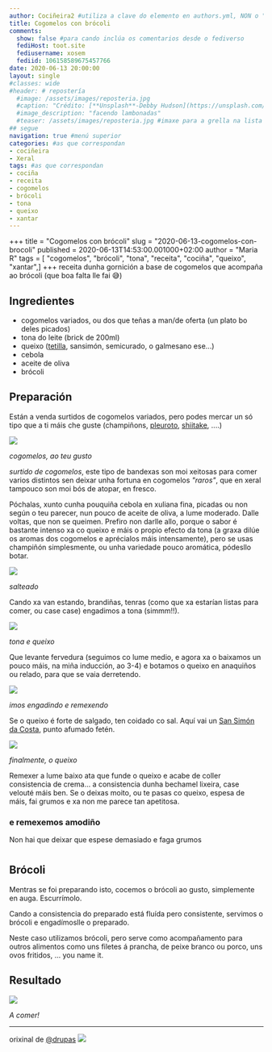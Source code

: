 ```yaml
---
author: Cociñeira2 #utiliza a clave do elemento en authors.yml, NON o "name"
title: Cogomelos con brócoli
comments: 
  show: false #para cando inclúa os comentarios desde o fediverso
  fediHost: toot.site
  fediusername: xosem
  fediid: 106158589675457766
date: 2020-06-13 20:00:00
layout: single
#classes: wide
#header: # repostería
  #image: /assets/images/reposteria.jpg
  #caption: "Crédito: [**Unsplash**-Debby Hudson](https://unsplash.com/photos/O-bFIdjyDOg)"
  #image_description: "facendo lambonadas"
  #teaser: /assets/images/reposteria.jpg #imaxe para a grella na lista
## segue  
navigation: true #menú superior
categories: #as que correspondan
- cociñeira
- Xeral
tags: #as que correspondan
- cociña
- receita
- cogomelos
- brócoli
- tona
- queixo
- xantar
---
```

+++
title = "Cogomelos con brócoli"
slug = "2020-06-13-cogomelos-con-brocoli"
published = 2020-06-13T14:53:00.001000+02:00
author = "Maria R"
tags = [ "cogomelos", "brócoli", "tona", "receita", "cociña", "queixo", "xantar",]
+++
receita dunha gornición a base de cogomelos que acompaña ao brócoli (que
boa falta lle fai 😅)

## Ingredientes

-   cogomelos variados, ou dos que teñas a man/de oferta (un plato bo
    deles picados)
-   tona do leite (brick de 200ml)
-   queixo ([tetilla](http://queixotetilla.org/gl/), sansimón,
    semicurado, o galmesano ese...)
-   cebola
-   aceite de oliva
-   brócoli

## Preparación

Están a venda surtidos de cogomelos variados, pero podes mercar un só
tipo que a ti máis che guste (champiñons,
[pleuroto](https://gl.wikipedia.org/wiki/Pleuroto),
[shiitake](https://gl.wikipedia.org/wiki/Shiitake), ....)

![](../images/2020-06-13-cogomelos-con-brocoli-Qr2pvIa.jpg)

*cogomelos, ao teu gusto*

*surtido de cogomelos*, este tipo de bandexas son moi xeitosas para
comer varios distintos sen deixar unha fortuna en cogomelos *"raros"*,
que en xeral tampouco son moi bós de atopar, en fresco.

Póchalas, xunto cunha pouquiña cebola en xuliana fina, picadas ou non
según o teu parecer, nun pouco de aceite de oliva, a lume moderado.
Dalle voltas, que non se queimen. Prefiro non darlle allo, porque o
sabor é bastante intenso xa co queixo e máis o propio efecto da tona (a
graxa dilúe os aromas dos cogomelos e aprécialos máis intensamente),
pero se usas champiñón simplesmente, ou unha variedade pouco aromática,
pódesllo botar.

![](../images/2020-06-13-cogomelos-con-brocoli-XITuLi6.jpg)

*salteado*

Cando xa van estando, brandiñas, tenras (como que xa estarían listas
para comer, ou case case) engadimos a tona (simmm!!).

![](../images/2020-06-13-cogomelos-con-brocoli-hv5akqO.jpg)

*tona e queixo*

Que levante fervedura (seguimos co lume medio, e agora xa o baixamos un
pouco máis, na miña inducción, ao 3-4) e botamos o queixo en anaquiños
ou relado, para que se vaia derretendo.

![](../images/2020-06-13-cogomelos-con-brocoli-HCzQJb4.jpg)

*imos engadindo e remexendo*

Se o queixo é forte de salgado, ten coidado co sal. Aquí vai un [San
Simón da Costa](https://www.sansimondacosta.com), punto afumado fetén.

![](../images/2020-06-13-cogomelos-con-brocoli-zzdGoYQ.jpg)

*finalmente, o queixo*

Remexer a lume baixo ata que funde o queixo e acabe de coller
consistencia de crema... a consistencia dunha bechamel lixeira, case
velouté máis ben. Se o deixas moito, ou te pasas co queixo, espesa de
máis, fai grumos e xa non me parece tan apetitosa.

### e remexemos amodiño

Non hai que deixar que espese demasiado e faga grumos

# 

## Brócoli

Mentras se foi preparando isto, cocemos o brócoli ao gusto, simplemente
en auga. Escurrímolo.

Cando a consistencia do preparado está fluída pero consistente, servimos
o brócoli e engadímoslle o preparado.

Neste caso utilizamos brócoli, pero serve como acompañamento para outros
alimentos como uns filetes á prancha, de peixe branco ou porco, uns ovos
fritidos, ... you name it.

## Resultado

![](../images/2020-06-13-cogomelos-con-brocoli-AAB2F3B1-D7CC-A275-287A-ABBE9DDE7060.jpg)

*A comer!*

------------------------------------------------------------------------

orixinal de
[](https://red.confederac.io/@drupas)[@drupas](https://red.confederac.io/@drupas "drupas")
![](../images/2020-06-13-cogomelos-con-brocoli-88px-CC-BY-SA_icon.svg.png)
